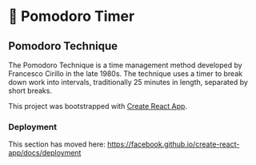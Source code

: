 # 🍅 Pomodoro Timer
## Pomodoro Technique
The Pomodoro Technique is a time management method developed by Francesco Cirillo in the late 1980s. The technique uses a timer to break down work into intervals, traditionally 25 minutes in length, separated by short breaks.

This project was bootstrapped with [Create React App](https://github.com/facebook/create-react-app).


### Deployment

This section has moved here: https://facebook.github.io/create-react-app/docs/deployment


